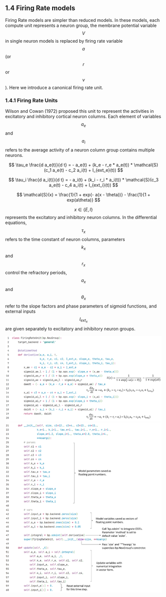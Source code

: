 
## 1.4 Firing Rate models

Firing Rate models are simpler than reduced models. In these models, each compute unit represents a neuron group, the membrane potential variable $$V$$ in single neuron models is replaced by firing rate variable $$a$$ (or $$r$$ or $$\nu$$). Here we introduce a canonical firing rate unit.

### 1.4.1 Firing Rate Units

Wilson and Cowan (1972) proposed this unit to represent the activities in excitatory and inhibitory cortical neuron columns. Each element of variables $$a_e$$ and $$a_i$$ refers to the average activity of a neuron column group contains multiple neurons.

$$
\tau_e \frac{d a_e(t)}{d t} = - a_e(t) + (k_e - r_e * a_e(t)) * \mathcal{S}(c_1 a_e(t) - c_2 a_i(t) + I_{ext_e}(t))
$$

$$
\tau_i \frac{d a_i(t)}{d t} = - a_i(t) + (k_i - r_i * a_i(t)) * \mathcal{S}(c_3 a_e(t) - c_4 a_i(t) + I_{ext_i}(t))
$$

$$
\mathcal{S}(x) = \frac{1}{1 + exp(- a(x - \theta))} - \frac{1}{1 + exp(a\theta)}
$$

$$x\in\{E, I\}$$ represents the excitatory and inhibitory neuron columns. In the differential equations, $$\tau_x$$ refers to the time constant of neuron columns, parameters $$k_x$$ and $$r_x$$ control the refractory periods, $$a_x$$ and $$\theta_x$$ refer to the slope factors and phase parameters of sigmoid functions, and external inputs $$I_{ext_x}$$ are given separately to excitatory and inhibitory neuron groups.

<center><img src="../../figs/neus/codes/frunit1.PNG">	</center>

<center><img src="../../figs/neus/codes/frunit2.PNG">	</center>

